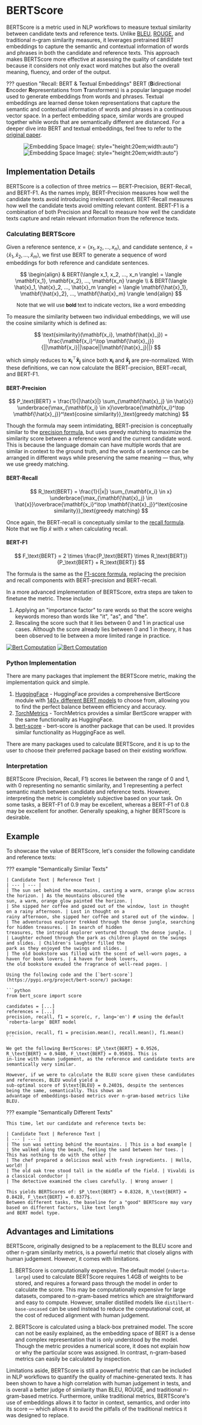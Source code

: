 # BERTScore
BERTScore is a metric used in NLP workflows to measure textual similarity between candidate texts and reference texts.
Unlike [BLEU](bleu.md), [ROUGE](rouge-n.md), and traditional n-gram similarity measures, it leverages pretrained BERT
embeddings to capture the semantic and contextual information of words and phrases in both the candidate and reference
texts. This approach makes BERTScore more effective at assessing the quality of candidate text because it considers not
only exact word matches but also the overall meaning, fluency, and order of the output.

??? question "Recall: BERT & Textual Embeddings"
    BERT (**B**idirectional **E**ncoder **R**epresentations from **T**ransformers) is a popular language model used to
    generate embeddings from words and phrases. Textual embeddings are learned dense token representations that capture
    the semantic and contextual information of words and phrases in a continuous vector space. In a perfect embedding
    space, similar words are grouped together while words that are semantically different are distanced. For a deeper
    dive into BERT and textual embeddings, feel free to refer to the
    [original paper](https://arxiv.org/pdf/1810.04805.pdf).
    <center>![Embedding Space Image](../assets/images/metrics-bert-vector-space-light.svg#only-light){: style="height:20em;width:auto"}</center>
    <center>![Embedding Space Image](../assets/images/metrics-bert-vector-space-dark.svg#only-dark){: style="height:20em;width:auto"}</center>

## Implementation Details
BERTScore is a collection of three metrics — BERT-Precision, BERT-Recall, and BERT-F1. As the names imply,
BERT-Precision measures how well the candidate texts avoid introducing irrelevant content. BERT-Recall measures how well
the candidate texts avoid omitting relevant content. BERT-F1 is a combination of both Precision and Recall to measure
how well the candidate texts capture and retain relevant information from the reference texts.

### Calculating BERTScore
Given a reference sentence, $x = \langle x_1, x_2, ..., x_n \rangle$, and candidate sentence,
$\hat{x} = \langle\hat{x}_1, \hat{x}_2, ..., \hat{x}_m\rangle$, we first use BERT to generate a sequence of word
embeddings for both reference and candidate sentences.

$$
\begin{align}
    & BERT(\langle x_1, x_2, ..., x_n \rangle) = \langle \mathbf{x_1}, \mathbf{x_2}, ..., \mathbf{x_n} \rangle \\
    & BERT(\langle \hat{x}_1, \hat{x}_2, ..., \hat{x}_m \rangle) = \langle \mathbf{\hat{x}_1}, \mathbf{\hat{x}_2}, ..., \mathbf{\hat{x}_m} \rangle
\end{align}
$$

<center><p style="font-size:small;">Note that we will use <b>bold</b> text to indicate vectors, like a word embedding</p></center>

To measure the similarity between two individual embeddings, we will use the cosine similarity which is defined as:

$$
\text{similarity}(\mathbf{x_i}, \mathbf{\hat{x}_j}) = \frac{\mathbf{x_i}^\top \mathbf{\hat{x}_j}}{||\mathbf{x_i}||\space||\mathbf{\hat{x}_j}||}
$$

which simply reduces to $\mathbf{x_i}^\top \mathbf{\hat{x}_j}$ since both $\mathbf{x_i}$ and $\mathbf{\hat{x}_j}$ are
pre-normalized. With these definitions, we can now calculate the BERT-precision, BERT-recall, and BERT-F1.

#### BERT-Precision

$$
P_\text{BERT} = \frac{1}{|\hat{x}|} \sum_{\mathbf{\hat{x}_j} \in \hat{x}} \underbrace{\max_{\mathbf{x_i} \in x}\overbrace{\mathbf{x_i}^\top \mathbf{\hat{x}_j}}^\text{cosine similarity}}_\text{greedy matching}
$$

Though the formula may seem intimidating, BERT-precision is conceptually similar to the
[precision formula](precision.md), but uses greedy matching to maximize the similarity score between a reference word
and the current candidate word. This is because the language domain can have multiple words that are similar in context
to the ground truth, and the words of a sentence can be arranged in different ways while preserving the same meaning —
thus, why we use greedy matching.

#### BERT-Recall

$$
R_\text{BERT} = \frac{1}{|x|} \sum_{\mathbf{x_i} \in x} \underbrace{\max_{\mathbf{\hat{x}_j} \in \hat{x}}\overbrace{\mathbf{x_i}^\top \mathbf{\hat{x}_j}}^\text{cosine similarity}}_\text{greedy matching}
$$

Once again, the BERT-recall is conceptually similar to the [recall formula](recall.md). Note that we flip $\hat{x}$ with
$x$ when calculating recall.

#### BERT-F1

$$
F_\text{BERT} = 2 \times \frac{P_\text{BERT} \times R_\text{BERT}}{P_\text{BERT} + R_\text{BERT}}
$$

The formula is the same as the [F1-score formula](f1-score.md), replacing the precision and recall components with
BERT-precision and BERT-recall.

In a more advanced implementation of BERTScore, extra steps are taken to finetune the metric. These include:

1. Applying an "importance factor" to rare words so that the score weighs keywords moreso than words like "it", "as",
and "the".
2. Rescaling the score such that it lies between 0 and 1 in practical use cases. Although the score already lies between
0 and 1 in theory, it has been observed to lie between a more limited range in practice.

[![Bert Computation](../assets/images/metrics-bert-computation-light.svg#only-light)](https://arxiv.org/pdf/1810.04805.pdf)
[![Bert Computation](../assets/images/metrics-bert-computation-dark.svg#only-dark)](https://arxiv.org/pdf/1810.04805.pdf)

### Python Implementation
There are many packages that implement the BERTScore metric, making the implementation quick and simple.

1. [HuggingFace](https://huggingface.co/spaces/evaluate-metric/bertscore) - HuggingFace provides a comprehensive
BertScore module with [140+ different BERT models](https://docs.google.com/spreadsheets/d/1RKOVpselB98Nnh_EOC4A2BYn8_201tmPODpNWu4w7xI/edit#gid=0)
to choose from,  allowing you to find the perfect balance between efficiency and accuracy.
2. [TorchMetrics](https://torchmetrics.readthedocs.io/en/stable/text/bert_score.html) - TorchMetrics provides a similar
BertScore wrapper with the same functionality as HuggingFace.
3. [bert-score](https://pypi.org/project/bert-score/) - bert-score is another package that can be used. It provides
similar functionality as HuggingFace as well.

There are many packages used to calculate BERTScore, and it is up to the user to choose their preferred package based
on their existing workflow.

### Interpretation
BERTScore (Precision, Recall, F1) scores lie between the range of 0 and 1, with 0 representing no semantic similarity,
and 1 representing a perfect semantic match between candidate and reference texts. However, interpreting the metric is
completely subjective based on your task. On some tasks, a BERT-F1 of 0.9 may be excellent, whereas a BERT-F1 of 0.8 may
be excellent for another. Generally speaking, a higher BERTScore is desirable.

## Example
To showcase the value of BERTScore, let's consider the following candidate and reference texts:

??? example "Semantically Similar Texts"

    | Candidate Text | Reference Text |
    | --- | --- |
    | The sun set behind the mountains, casting a warm, orange glow across the horizon. | As the mountains obscured the
    sun, a warm, orange glow painted the horizon. |
    | She sipped her coffee and gazed out of the window, lost in thought on a rainy afternoon. | Lost in thought on a
    rainy afternoon, she sipped her coffee and stared out of the window. |
    | The adventurous explorer trekked through the dense jungle, searching for hidden treasures. | In search of hidden
    treasures, the intrepid explorer ventured through the dense jungle. |
    | Laughter echoed through the park as children played on the swings and slides. | Children's laughter filled the
    park as they enjoyed the swings and slides. |
    | The old bookstore was filled with the scent of well-worn pages, a haven for book lovers. | A haven for book lovers,
    the old bookstore exuded the fragrance of well-read pages. |

    Using the following code and the [`bert-score`](https://pypi.org/project/bert-score/) package:

    ```python
    from bert_score import score

    candidates = [...]
    references = [...]
    precision, recall, f1 = score(c, r, lang='en') # using the default `roberta-large` BERT model

    precision, recall, f1 = precision.mean(), recall.mean(), f1.mean()
    ```

    We get the following BertScores: $P_\text{BERT} = 0.9526, R_\text{BERT} = 0.9480, F_\text{BERT} = 0.9503$. This is
    in-line with human judgement, as the reference and candidate texts are semantically very similar.

    However, if we were to calculate the BLEU score given these candidates and references, BLEU would yield a
    sub-optimal score of $\text{BLEU} = 0.2403$, despite the sentences being the same, semantically. This shows an
    advantage of embeddings-based metrics over n-gram-based metrics like BLEU.

??? example "Semantically Different Texts"

    This time, let our candidate and reference texts be:

    | Candidate Text | Reference Text |
    | --- | --- |
    | The sun was setting behind the mountains. | This is a bad example |
    | She walked along the beach, feeling the sand between her toes. | This has nothing to do with the other |
    | The chef prepared a delicious meal with fresh ingredients. | Hello, world! |
    | The old oak tree stood tall in the middle of the field. | Vivaldi is a classical conductor |
    | The detective examined the clues carefully. | Wrong answer |

    This yields BERTScores of: $P_\text{BERT} = 0.8328, R_\text{BERT} = 0.8428, F_\text{BERT} = 0.8377$.
    Between different tasks, the baseline for a "good" BERTScore may vary based on different factors, like text length
    and BERT model type.

## Advantages and Limitations

BERTScore, originally designed to be a replacement to the BLEU score and other n-gram similarity metrics, is a powerful
metric that closely aligns with human judgement. However, it comes with limitations.

1. BERTScore is computationally expensive. The default model (```roberta-large```) used to calculate BERTScore requires
1.4GB of weights to be stored, and requires a forward pass through the model in order to calculate the score. This may
be computationally expensive for large datasets, compared to n-gram-based metrics which are straightforward and easy to
compute. However, smaller distilled models like ```distilbert-base-uncased``` can be used instead to reduce the
computational cost, at the cost of reduced alignment with human judgement.

2. BERTScore is calculated using a black-box pretrained model. The score can not be easily explained, as the embedding
space of BERT is a dense and complex representation that is only understood by the model. Though the metric provides a
numerical score, it does not explain how or why the particular score was assigned. In contrast, n-gram-based metrics
can easily be calculated by inspection.

Limitations aside, BERTScore is still a powerful metric that can be included in NLP workflows to quantify the quality
of machine-generated texts. It has been shown to have a high correlation with human judgement in tests, and is overall
a better judge of similarity than BLEU, ROUGE, and traditional n-gram-based metrics. Furthermore, unlike traditional
metrics, BERTScore's use of embeddings allows it to factor in context, semantics, and order into its score — which
allows it to avoid the pitfalls of the traditional metrics it was designed to replace.
